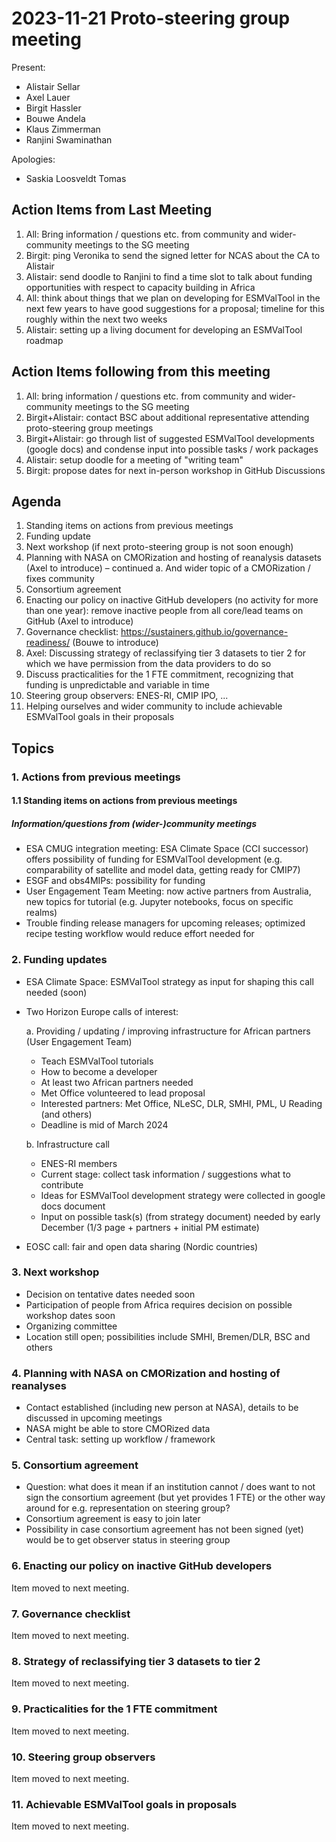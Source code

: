 # 2023-11-21 Proto-steering group meeting

Present:

- Alistair Sellar
- Axel Lauer
- Birgit Hassler
- Bouwe Andela
- Klaus Zimmerman
- Ranjini Swaminathan

Apologies:

- Saskia Loosveldt Tomas


## Action Items from Last Meeting

1. All: Bring information / questions etc. from community and wider-community meetings to the SG meeting
2. Birgit: ping Veronika to send the signed letter for NCAS about the CA to Alistair
3. Alistair: send doodle to Ranjini to find a time slot to talk about funding opportunities with respect to capacity building in Africa
4. All: think about things that we plan on developing for ESMValTool in the next few years to have good suggestions for a proposal; timeline for this roughly within the next two weeks
5. Alistair: setting up a living document for developing an ESMValTool roadmap

## Action Items following from this meeting

1. All: bring information / questions etc. from community and wider-community meetings to the SG meeting
2. Birgit+Alistair: contact BSC about additional representative attending proto-steering group meetings
3. Birgit+Alistair: go through list of suggested ESMValTool developments (google docs) and condense input into possible tasks / work packages
4. Alistair: setup doodle for a meeting of "writing team"
5. Birgit: propose dates for next in-person workshop in GitHub Discussions

## Agenda

1. Standing items on actions from previous meetings
2. Funding update
3. Next workshop (if next proto-steering group is not soon enough)
4. Planning with NASA on CMORization and hosting of reanalysis datasets (Axel to introduce) – continued
a. And wider topic of a CMORization / fixes community
5. Consortium agreement
6. Enacting our policy on inactive GitHub developers (no activity for more than one year): remove inactive people from all core/lead teams on GitHub (Axel to introduce)
7. Governance checklist: https://sustainers.github.io/governance-readiness/ (Bouwe to introduce)
8. Axel: Discussing strategy of reclassifying tier 3 datasets to tier 2 for which we have permission from the data providers to do so
9. Discuss practicalities for the 1 FTE commitment, recognizing that funding is unpredictable and variable in time
10. Steering group observers: ENES-RI, CMIP IPO, ...
11. Helping ourselves and wider community to include achievable ESMValTool goals in their proposals

## Topics

### 1. Actions from previous meetings

#### 1.1 Standing items on actions from previous meetings

##### Information/questions from (wider-)community meetings

   - ESA CMUG integration meeting: ESA Climate Space (CCI successor) offers possibility of funding for ESMValTool development (e.g. comparability of satellite and model data, getting ready for CMIP7)
   - ESGF and obs4MIPs: possibility for funding
   - User Engagement Team Meeting: now active partners from Australia, new topics for tutorial (e.g. Jupyter notebooks, focus on specific realms)
   - Trouble finding release managers for upcoming releases; optimized recipe testing workflow would reduce effort needed for 

### 2. Funding updates

- ESA Climate Space: ESMValTool strategy as input for shaping this call needed (soon)
- Two Horizon Europe calls of interest:

  a. Providing / updating / improving infrastructure for African partners (User Engagement Team)
   - Teach ESMValTool tutorials
   - How to become a developer
   - At least two African partners needed
   - Met Office volunteered to lead proposal
   - Interested partners: Met Office, NLeSC, DLR, SMHI, PML, U Reading (and others)
   - Deadline is mid of March 2024

   b. Infrastructure call
   - ENES-RI members
   - Current stage: collect task information / suggestions what to contribute
   - Ideas for ESMValTool development strategy were collected in google docs document
   - Input on possible task(s) (from strategy document) needed by early December (1/3 page + partners + initial PM estimate)

- EOSC call: fair and open data sharing (Nordic countries)

### 3. Next workshop

- Decision on tentative dates needed soon
- Participation of people from Africa requires decision on possible workshop dates soon
- Organizing committee
- Location still open; possibilities include SMHI, Bremen/DLR, BSC and others

### 4. Planning with NASA on CMORization and hosting of reanalyses

- Contact established (including new person at NASA), details to be discussed in upcoming meetings
- NASA might be able to store CMORized data
- Central task: setting up workflow / framework

### 5. Consortium agreement

- Question: what does it mean if an institution cannot / does want to not sign the consortium agreement (but yet provides 1 FTE) or the other way around for e.g. representation on steering group?
- Consortium agreement is easy to join later
- Possibility in case consortium agreement has not been signed (yet) would be to get observer status in steering group

### 6. Enacting our policy on inactive GitHub developers

Item moved to next meeting.

### 7. Governance checklist

Item moved to next meeting.

### 8. Strategy of reclassifying tier 3 datasets to tier 2

Item moved to next meeting.

### 9. Practicalities for the 1 FTE commitment

Item moved to next meeting.

### 10. Steering group observers

Item moved to next meeting.

### 11. Achievable ESMValTool goals in proposals

Item moved to next meeting.
